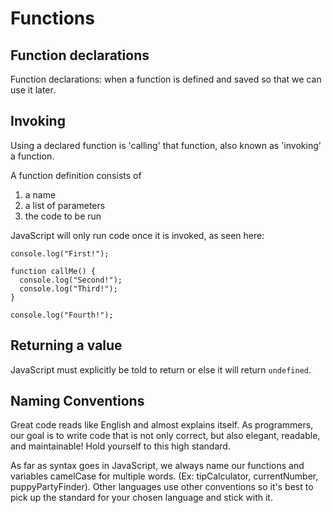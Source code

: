 # Functions

## Function declarations

Function declarations: when a function is defined and saved so that we can use it later.

## Invoking

Using a declared function is 'calling' that function, also known as 'invoking' a function.

A function definition consists of

1. a name
2. a list of parameters
3. the code to be run

JavaScript will only run code once it is invoked, as seen here:

```
console.log("First!");

function callMe() {
  console.log("Second!");
  console.log("Third!");
}

console.log("Fourth!");
```

## Returning a value

JavaScript must explicitly be told to return or else it will return `undefined`.

## Naming Conventions

Great code reads like English and almost explains itself. As programmers, our goal is to write code that is not only correct, but also elegant, readable, and maintainable! Hold yourself to this high standard.

As far as syntax goes in JavaScript, we always name our functions and variables camelCase for multiple words. (Ex: tipCalculator, currentNumber, puppyPartyFinder). Other languages use other conventions so it's best to pick up the standard for your chosen language and stick with it.
